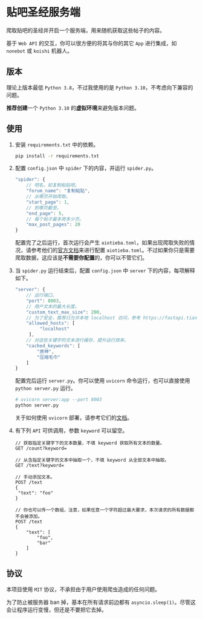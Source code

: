 # 贴吧圣经服务端

爬取贴吧的圣经并开启一个服务端，用来随机获取这些帖子的内容。

基于 `Web API` 的交互，你可以很方便的将其与你的其它 `App` 进行集成，如 `nonebot` 或 `koishi` 机器人。

## 版本

理论上版本最低 `Python 3.8`，不过我使用的是 `Python 3.10`，不考虑向下兼容的问题。

**推荐创建**一个 `Python 3.10` 的**虚拟环境**来避免版本问题。

## 使用

1. 安装 `requirements.txt` 中的依赖。

   ```bash
   pip install -r requirements.txt
   ```

2. 配置 `config.json` 中 `spider` 下的内容，并运行 `spider.py`。

   ```js
   "spider": {
       // 吧名，如复制粘贴吧。
       "forum_name": "复制粘贴",
       // 从哪页开始爬取。
       "start_page": 1,
       // 到哪页截至。
       "end_page": 5,
       // 每个帖子最多爬多少页。
       "max_post_pages": 20
   }
   ```

   配置完了之后运行，首次运行会产生 `aiotieba.toml`，如果出现爬取失败的情况，请参考他们的[官方文档](https://v-8.top/tutorial/quickstart/#_4)来进行配置 `aiotieba.toml`。不过如果你只是需要爬取数据，这应该是**不需要你配置**的，你可以不管它们。

3. 当 `spider.py` 运行结束后，配置 `config.json` 中 `server` 下的内容，每项解释如下。

   ```js
   "server": {
       // 运行端口。
       "port": 8003,
       // 用户文本的最大长度。   
       "custom_text_max_size": 200,
       // 为了安全，推荐只允许本地 localhost 访问，参考 https://fastapi.tiangolo.com/advanced/middleware/?h=trusted#trustedhostmiddleware 进行高级配置。
       "allowed_hosts": [
            "localhost"
        ],
       // 对这些关键字的文本进行缓存，提升运行效率。
       "cached_keywords": [
           "原神",
           "压缩毛巾"
       ]
   }
   ```

   配置完后运行 `server.py`。你可以使用 `uvicorn` 命令运行，也可以直接使用 `python server.py` 运行。

   ```bash
   # uvicorn server:app --port 8003
   python server.py
   ```

   关于如何使用 `uvicorn` 部署，请参考它们的[文档](http://www.uvicorn.org/deployment/)。

4. 有下列 `API` 可供调用，参数 `keyword` 可以留空。

   ``` http
   // 获取指定关键字下的文本数量，不填 keyword 获取所有文本的数量。
   GET /count?keyword=
   
   // 从含指定关键字的文本中抽取一个，不填 keyword 从全部文本中抽取。
   GET /text?keyword=
   
   // 手动添加文本。
   POST /text
   {
   	"text": "foo"
   }
   
   // 你也可以传一个数组，注意，如果任意一个字符超过最大要求，本次请求的所有数据都不会被添加。
   POST /text
   {
       "text": [
           "foo",
           "bar"
       ]
   }
   ```

## 协议

本项目使用 `MIT` 协议，不承担由于用户使用爬虫造成的任何问题。

为了防止被服务器 ban 掉，基本在所有请求前边都有 `asyncio.sleep(1)`。尽管这会让程序运行变慢，但还是不要把它去掉。


